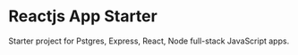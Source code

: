 # Reactjs App Starter
Starter project for Pstgres, Express, React, Node full-stack JavaScript apps.

